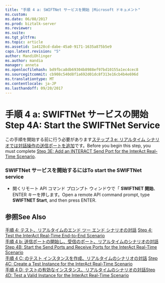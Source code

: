 ```yaml
---
title: "手順 4 a: SWIFTNet サービスを開始 |Microsoft ドキュメント"
ms.custom: 
ms.date: 06/08/2017
ms.prod: biztalk-server
ms.reviewer: 
ms.suite: 
ms.tgt_pltfrm: 
ms.topic: article
ms.assetid: 1a4128cd-dabe-45a0-9171-1635a875b5e9
caps.latest.revision: "5"
author: MandiOhlinger
ms.author: mandia
manager: anneta
ms.openlocfilehash: bd9fbca8db69304b8988ef97bd10155a1ec4cec8
ms.sourcegitcommit: cb908c540d8f1a692d01dc8f313e16cb4b4e696d
ms.translationtype: MT
ms.contentlocale: ja-JP
ms.lasthandoff: 09/20/2017
---
```

# <a name="step-4a-start-the-swiftnet-service"></a><span data-ttu-id="b184f-102">手順 4 a: SWIFTNet サービスの開始</span><span class="sxs-lookup"><span data-stu-id="b184f-102">Step 4A: Start the SWIFTNet Service</span></span>
<span data-ttu-id="b184f-103">この手順を開始する前に行う必要があります[ステップ 3 e: リアルタイム シナリオでは対話操作の送信ポートを追加](../../adapters-and-accelerators/fileact-interact/step-3e-add-an-interact-send-port-for-the-interact-real-time-scenario.md)です。</span><span class="sxs-lookup"><span data-stu-id="b184f-103">Before you begin this step, you must complete [Step 3E: Add an INTERACT Send Port for the InterAct Real-Time Scenario](../../adapters-and-accelerators/fileact-interact/step-3e-add-an-interact-send-port-for-the-interact-real-time-scenario.md).</span></span>  
  
### <a name="to-start-the-swiftnet-service"></a><span data-ttu-id="b184f-104">SWIFTNet サービスを開始するには</span><span class="sxs-lookup"><span data-stu-id="b184f-104">To start the SWIFTNet service</span></span>  
  
-   <span data-ttu-id="b184f-105">開くリモート API コマンド プロンプト ウィンドウで「 **SWIFTNET 開始**、ENTER キーを押します。</span><span class="sxs-lookup"><span data-stu-id="b184f-105">Open a remote API command prompt, type **SWIFTNET Start**, and then press ENTER.</span></span>  
  
## <a name="see-also"></a><span data-ttu-id="b184f-106">参照</span><span class="sxs-lookup"><span data-stu-id="b184f-106">See Also</span></span>  
 <span data-ttu-id="b184f-107">[手順 4: テスト、リアルタイムのエンド ツー エンド シナリオの対話](../../adapters-and-accelerators/fileact-interact/step-4-test-the-interact-real-time-end-to-end-scenario.md) </span><span class="sxs-lookup"><span data-stu-id="b184f-107">[Step 4: Test the InterAct Real-Time End-to-End Scenario](../../adapters-and-accelerators/fileact-interact/step-4-test-the-interact-real-time-end-to-end-scenario.md) </span></span>  
 <span data-ttu-id="b184f-108">[手順 4 b: 送信ポートの開始し、受信のポート、リアルタイムのシナリオの対話](../../adapters-and-accelerators/fileact-interact/step-4b-start-the-send-and-receive-ports-for-interact-real-time-scenario.md) </span><span class="sxs-lookup"><span data-stu-id="b184f-108">[Step 4B: Start the Send Ports and Receive Ports for the InterAct Real-Time Scenario](../../adapters-and-accelerators/fileact-interact/step-4b-start-the-send-and-receive-ports-for-interact-real-time-scenario.md) </span></span>  
 <span data-ttu-id="b184f-109">[手順 4 C: のテスト インスタンスを作成、リアルタイムのシナリオの対話](../../adapters-and-accelerators/fileact-interact/step-4c-create-a-test-instance-for-the-interact-real-time-scenario.md) </span><span class="sxs-lookup"><span data-stu-id="b184f-109">[Step 4C: Create a Test Instance for the InterAct Real-Time Scenario](../../adapters-and-accelerators/fileact-interact/step-4c-create-a-test-instance-for-the-interact-real-time-scenario.md) </span></span>  
 [<span data-ttu-id="b184f-110">手順 4 D: テストの有効なインスタンス、リアルタイムのシナリオの対話</span><span class="sxs-lookup"><span data-stu-id="b184f-110">Step 4D: Test a Valid Instance for the InterAct Real-Time Scenario</span></span>](../../adapters-and-accelerators/fileact-interact/step-4d-test-a-valid-instance-for-the-interact-real-time-scenario.md)